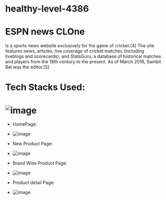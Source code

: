 # healthy-level-4386

# ESPN news CLOne


is a sports news website exclusively for the game of cricket.[4] The site features news, articles, live coverage of cricket matches (including liveblogs and scorecards), and StatsGuru, a database of historical matches and players from the 18th century to the present. As of March 2018, Sambit Bal was the editor.[5]


# Tech Stacks Used:
# ![image](https://user-images.githubusercontent.com/97446828/171631572-e1f0f81e-b026-47bf-a338-41c602dec12f.png)


* HomePage:
* ![image](https://user-images.githubusercontent.com/97525857/187069582-fbf759dd-dff3-4446-bc5b-a3ecc03c3e89.png)


* New Product Page: 
* ![image](https://user-images.githubusercontent.com/99958902/180615351-8c814342-e45d-477c-a03a-c2cd7dc854c5.png)


 
* Brand Wise Product Page:
* ![image](https://user-images.githubusercontent.com/99958902/180615366-b5bcd6d3-435e-4aad-9fda-a766e9a4884d.png)



* Product detail Page:
* ![image](https://user-images.githubusercontent.com/99958902/180615400-eccddbca-3559-46dc-aa29-1bf9320ab4af.png)


